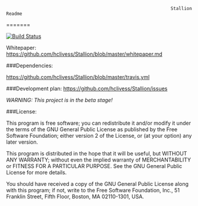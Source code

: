                                                                   Stallion Readme
=======

[![Build Status](https://travis-ci.org/hclivess/Stallion.svg?branch=master)](https://travis-ci.org/hclivess/Stallion)

Whitepaper:
https://github.com/hclivess/Stallion/blob/master/whitepaper.md

###Dependencies:

https://github.com/hclivess/Stallion/blob/master/travis.yml

###Development plan:
https://github.com/hclivess/Stallion/issues

*WARNING: This project is in the beta stage!*

###License:

This program is free software; you can redistribute it and/or
modify it under the terms of the GNU General Public License
as published by the Free Software Foundation; either version 2
of the License, or (at your option) any later version.

This program is distributed in the hope that it will be useful,
but WITHOUT ANY WARRANTY; without even the implied warranty of
MERCHANTABILITY or FITNESS FOR A PARTICULAR PURPOSE.  See the
GNU General Public License for more details.

You should have received a copy of the GNU General Public License
along with this program; if not, write to the Free Software
Foundation, Inc., 51 Franklin Street, Fifth Floor, Boston, MA  02110-1301, USA.

